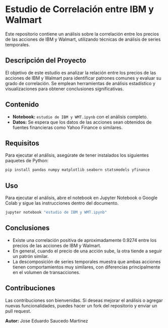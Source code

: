 # Estudio de Correlación entre IBM y Walmart

Este repositorio contiene un análisis sobre la correlación entre los precios de las acciones de IBM y Walmart, utilizando técnicas de análisis de series temporales.

## Descripción del Proyecto
El objetivo de este estudio es analizar la relación entre los precios de las acciones de IBM y Walmart para identificar patrones comunes y evaluar su grado de correlación. Se emplean herramientas de análisis estadístico y visualizaciones para obtener conclusiones significativas.

## Contenido
- **Notebook:** `estudio de IBM y WMT.ipynb` con el análisis completo.
- **Datos:** Se espera que los datos de las acciones sean obtenidos de fuentes financieras como Yahoo Finance o similares.

## Requisitos
Para ejecutar el análisis, asegúrate de tener instalados los siguientes paquetes de Python:

```bash
pip install pandas numpy matplotlib seaborn statsmodels yfinance
```

## Uso
Para ejecutar el análisis, abre el notebook en Jupyter Notebook o Google Colab y sigue las instrucciones dentro del documento.

```bash
jupyter notebook "estudio de IBM y WMT.ipynb"
```

## Conclusiones
- Existe una correlación positiva de aproximadamente 0.9274 entre los precios de las acciones de IBM y Walmart.
- En general, cuando el precio de una acción sube, la otra tiende a seguir un patrón similar.
- La descomposición de series temporales muestra que ambas acciones tienen comportamientos muy similares, con diferencias principalmente en el volumen de transacciones.

## Contribuciones
Las contribuciones son bienvenidas. Si deseas mejorar el análisis o agregar nuevas funcionalidades, puedes hacer un fork del repositorio y enviar un pull request.

**Autor:** Jose Eduardo Saucedo Martinez


